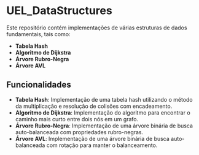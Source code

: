 # UEL_DataStructures

Este repositório contém implementações de várias estruturas de dados fundamentais, tais como:

- **Tabela Hash**
- **Algoritmo de Dijkstra**
- **Árvore Rubro-Negra**
- **Árvore AVL**

## Funcionalidades

- **Tabela Hash**: Implementação de uma tabela hash utilizando o método da multiplicação e resolução de colisões com encadeamento.
- **Algoritmo de Dijkstra**: Implementação do algoritmo para encontrar o caminho mais curto entre dois nós em um grafo.
- **Árvore Rubro-Negra**: Implementação de uma árvore binária de busca auto-balanceada com propriedades rubro-negras.
- **Árvore AVL**: Implementação de uma árvore binária de busca auto-balanceada com rotação para manter o balanceamento.
   
